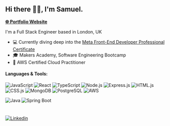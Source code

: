 ## Hi there 👋🏼, I'm Samuel.

**<a href="https://samuel-raducan.vercel.app/" target='_blank'>🌐 Portfolio Website</a>**

I'm a Full Stack Engineer based in London, UK

<!-- - 💻 I'm currently working on **[Issue Tracker](https://github.com/samuelmbp/issue-tracker)** using React, Next.js | TypeScript | PostgreSQL, Prisma -->

-   💻 Currently diving deep into the [Meta Front-End Developer Professional Certificate](https://www.coursera.org/professional-certificates/meta-front-end-developer)
-   🎓 Makers Academy, Software Engineering Bootcamp
-   📜 AWS Certified Cloud Practitioner

<h4>Languages & Tools:</h4>

![JavaScript](https://img.shields.io/badge/-JavaScript-fff?&logo=JavaScript)
![React](https://img.shields.io/badge/-React-fff?&logo=React)
![TypeScript](https://img.shields.io/badge/-TypeScript-fff?&logo=TypeScript)
![Node.js](https://img.shields.io/badge/-Node.js-fff?&logo=node.js)
![Express.js](https://img.shields.io/badge/-Express.js-fff?&logo=express.js)
![HTML.js](https://img.shields.io/badge/-HTML-fff?&logo=HTML)
![CSS.js](https://img.shields.io/badge/-CSS-fff?&logo=CSS)
![MongoDB](https://img.shields.io/badge/-MongoDB-fff?&logo=MongoDB)
![PostgreSQL](https://img.shields.io/badge/-SQL-fff?&logo=PostgreSQL)
![AWS](https://img.shields.io/badge/-AWS-fff?&logo=Amazon-AWS&logoColor=F90)

![Java](https://img.shields.io/badge/-Java-fff?&logo=Java)
![Spring Boot](https://img.shields.io/badge/-SpringBoot-fff?&logo=SpringBoot)

  <!-- ![Python](https://img.shields.io/badge/-Python-fff?&logo=Python)
  ![Django](https://img.shields.io/badge/-Django-fff?&logo=Django) -->

#

[![Linkedin](https://img.shields.io/badge/-LinkedIn-0e76a8?style=flat-square&logo=Linkedin&logoColor=white)](https://www.linkedin.com/in/samuel-raducan-3b9683199/)

<!-- - 📝 View my **[CV](https://github.com/samuelmbp/CV)** -->
<!--
<div>
  <a href="http://www.github.com/samuelmbp">
    <img height="150em" src="https://github-readme-stats.vercel.app/api/top-langs/?username=samuelmbp&layout=compact&theme=yeblu&langs_count=5"/>
  <p><img align="center" src="https://github-readme-streak-stats.herokuapp.com/?user=samuelmbp&layout=compact&theme=yeblu" alt="samuelraducan" /></p>

  </a>
</div> -->

<!--
Here are some ideas to get you started:
- 🔭 I’m currently working on ...
- 🌱 I’m currently learning ...
- 👯 I’m looking to collaborate on ...
- 🤔 I’m looking for help with ...
- 💬 Ask me about ...
- 📫 How to reach me: ...
- 😄 Pronouns: ...
- ⚡ Fun fact: ...
- - 🌱 I’m currently learning ```.Java``` & ```.Spring Boot``` by building **[Spring Boot Registration System](https://github.com/samuelmbp/java-springboot-registration-system)**
-->
